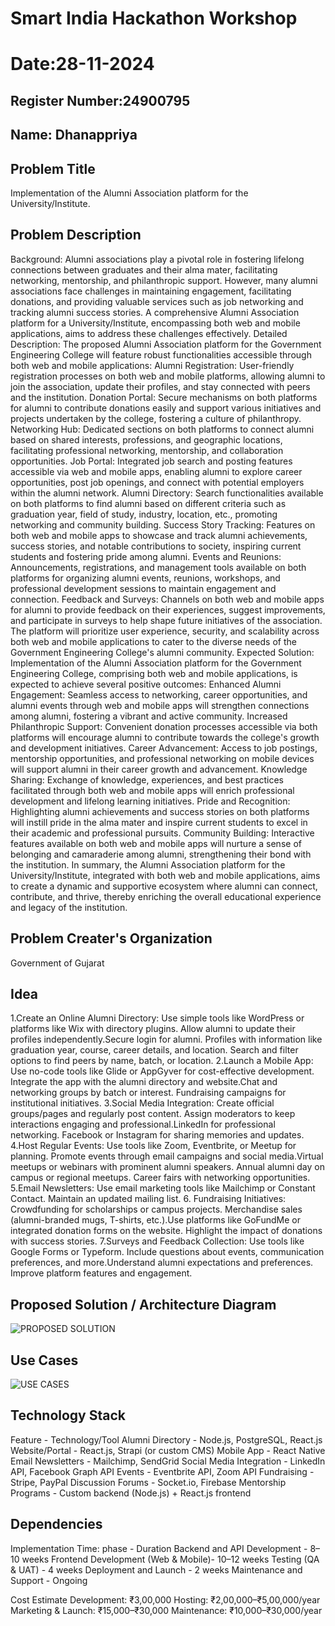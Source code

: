 # Smart India Hackathon Workshop
# Date:28-11-2024
## Register Number:24900795
## Name: Dhanappriya
## Problem Title
Implementation of the Alumni Association platform for the University/Institute.
## Problem Description
Background: Alumni associations play a pivotal role in fostering lifelong connections between graduates and their alma mater, facilitating networking, mentorship, and philanthropic support. However, many alumni associations face challenges in maintaining engagement, facilitating donations, and providing valuable services such as job networking and tracking alumni success stories. A comprehensive Alumni Association platform for a University/Institute, encompassing both web and mobile applications, aims to address these challenges effectively. Detailed Description: The proposed Alumni Association platform for the Government Engineering College will feature robust functionalities accessible through both web and mobile applications: Alumni Registration: User-friendly registration processes on both web and mobile platforms, allowing alumni to join the association, update their profiles, and stay connected with peers and the institution. Donation Portal: Secure mechanisms on both platforms for alumni to contribute donations easily and support various initiatives and projects undertaken by the college, fostering a culture of philanthropy. Networking Hub: Dedicated sections on both platforms to connect alumni based on shared interests, professions, and geographic locations, facilitating professional networking, mentorship, and collaboration opportunities. Job Portal: Integrated job search and posting features accessible via web and mobile apps, enabling alumni to explore career opportunities, post job openings, and connect with potential employers within the alumni network. Alumni Directory: Search functionalities available on both platforms to find alumni based on different criteria such as graduation year, field of study, industry, location, etc., promoting networking and community building. Success Story Tracking: Features on both web and mobile apps to showcase and track alumni achievements, success stories, and notable contributions to society, inspiring current students and fostering pride among alumni. Events and Reunions: Announcements, registrations, and management tools available on both platforms for organizing alumni events, reunions, workshops, and professional development sessions to maintain engagement and connection. Feedback and Surveys: Channels on both web and mobile apps for alumni to provide feedback on their experiences, suggest improvements, and participate in surveys to help shape future initiatives of the association. The platform will prioritize user experience, security, and scalability across both web and mobile applications to cater to the diverse needs of the Government Engineering College's alumni community. Expected Solution: Implementation of the Alumni Association platform for the Government Engineering College, comprising both web and mobile applications, is expected to achieve several positive outcomes: Enhanced Alumni Engagement: Seamless access to networking, career opportunities, and alumni events through web and mobile apps will strengthen connections among alumni, fostering a vibrant and active community. Increased Philanthropic Support: Convenient donation processes accessible via both platforms will encourage alumni to contribute towards the college's growth and development initiatives. Career Advancement: Access to job postings, mentorship opportunities, and professional networking on mobile devices will support alumni in their career growth and advancement. Knowledge Sharing: Exchange of knowledge, experiences, and best practices facilitated through both web and mobile apps will enrich professional development and lifelong learning initiatives. Pride and Recognition: Highlighting alumni achievements and success stories on both platforms will instill pride in the alma mater and inspire current students to excel in their academic and professional pursuits. Community Building: Interactive features available on both web and mobile apps will nurture a sense of belonging and camaraderie among alumni, strengthening their bond with the institution. In summary, the Alumni Association platform for the University/Institute, integrated with both web and mobile applications, aims to create a dynamic and supportive ecosystem where alumni can connect, contribute, and thrive, thereby enriching the overall educational experience and legacy of the institution.
## Problem Creater's Organization
Government of Gujarat

## Idea
1.Create an Online Alumni Directory:
                                    Use simple tools like WordPress or platforms like Wix with directory plugins.
Allow alumni to update their profiles independently.Secure login for alumni.
Profiles with information like graduation year, course, career details, and location.
Search and filter options to find peers by name, batch, or location.
2.Launch a Mobile App:
                    Use no-code tools like Glide or AppGyver for cost-effective development.
Integrate the app with the alumni directory and website.Chat and networking groups by batch or interest.
Fundraising campaigns for institutional initiatives.
3.Social Media Integration:
                        Create official groups/pages and regularly post content.
Assign moderators to keep interactions engaging and professional.LinkedIn for professional networking.
Facebook or Instagram for sharing memories and updates.
4.Host Regular Events:
                    Use tools like Zoom, Eventbrite, or Meetup for planning.
Promote events through email campaigns and social media.Virtual meetups or webinars with prominent alumni speakers.
Annual alumni day on campus or regional meetups.
Career fairs with networking opportunities.
5.Email Newsletters:
                    Use email marketing tools like Mailchimp or Constant Contact.
Maintain an updated mailing list.
6. Fundraising Initiatives:
                        Crowdfunding for scholarships or campus projects.
Merchandise sales (alumni-branded mugs, T-shirts, etc.).Use platforms like GoFundMe or integrated donation forms on the website.
Highlight the impact of donations with success stories.
7.Surveys and Feedback Collection:
                                Use tools like Google Forms or Typeform.
Include questions about events, communication preferences, and more.Understand alumni expectations and preferences.
Improve platform features and engagement.




## Proposed Solution / Architecture Diagram
![PROPOSED SOLUTION](https://github.com/user-attachments/assets/dde1f161-fd0c-424b-9b4d-a2a3d74e38d0)

## Use Cases
![USE CASES](https://github.com/user-attachments/assets/db7a3d4d-1640-4bb1-abbe-9e1b86c999d9)


## Technology Stack 
Feature                   -     	Technology/Tool
Alumni Directory         -	Node.js, PostgreSQL, React.js
Website/Portal           -	React.js, Strapi (or custom CMS)
Mobile App	             -  React Native
Email Newsletters        -  Mailchimp, SendGrid
Social Media Integration -	LinkedIn API, Facebook Graph API
Events	                 -  Eventbrite API, Zoom API
Fundraising	             -  Stripe, PayPal
Discussion Forums	     -  Socket.io, Firebase
Mentorship Programs	     -  Custom backend (Node.js) + React.js frontend




## Dependencies
Implementation Time:
phase                              - Duration
Backend and API Development	       - 8–10 weeks
Frontend Development (Web & Mobile)- 10–12 weeks
Testing (QA & UAT)                 - 4 weeks
Deployment and Launch              - 2 weeks
Maintenance and Support            - Ongoing

Cost Estimate
Development: ₹3,00,000
Hosting: ₹2,00,000–₹5,00,000/year
Marketing & Launch: ₹15,000–₹30,000
Maintenance: ₹10,000–₹30,000/year


